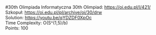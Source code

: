 #30th Olimpiada Informatyczna
30th Olimpiad: https://oi.edu.pl/l/421/ <br />
Szkopuł: https://oi.edu.pl/pl/archive/oi/30/drw <br />
Solution: https://youtu.be/qYDZDF0XpOc <br />
Time Complexity: O(S^(1,5)/b)<br />
Points: 100 <br />